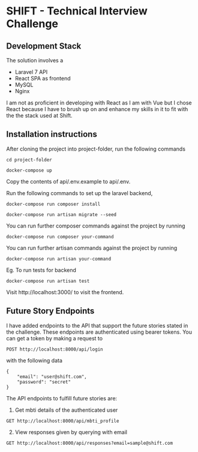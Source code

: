 # SHIFT - Technical Interview Challenge

## Development Stack
The solution involves a
- Laravel 7 API
- React SPA as frontend
- MySQL
- Nginx

I am not as proficient in developing with React as I am with Vue but I chose React because I have to
brush up on and enhance my skills in it to fit with the the stack used at Shift.

## Installation instructions
After cloning the project into project-folder, run the following commands
```
cd project-folder
```
```
docker-compose up
```

Copy the contents of api/.env.example to api/.env.

Run the following commands to set up the laravel backend,
```
docker-compose run composer install
```
```
docker-compose run artisan migrate --seed
```

You can run further composer commands against the project by running
```
docker-compose run composer your-command
```

You can run further artisan commands against the project by running
```
docker-compose run artisan your-command
```

Eg. To run tests for backend
```
docker-compose run artisan test
```

Visit http://localhost:3000/ to visit the frontend.

## Future Story Endpoints
I have added endpoints to the API that support the future stories stated in the challenge.
These endpoints are authenticated using bearer tokens. You can get a token by making a request to
```
POST http://localhost:8000/api/login
```
with the following data
```
{
    "email": "user@shift.com",
    "password": "secret"
}
```

The API endpoints to fulfill future stories are:
1. Get mbti details of the authenticated user
```
GET http://localhost:8000/api/mbti_profile
```
2. View responses given by querying with email
```
GET http://localhost:8000/api/responses?email=sample@shift.com
```
